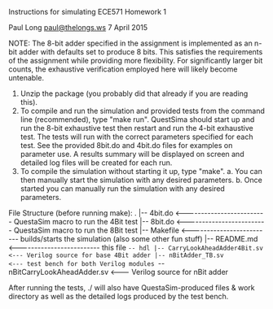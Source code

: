 Instructions for simulating ECE571 Homework 1

Paul Long <paul@thelongs.ws>
7 April 2015

NOTE: The 8-bit adder specified in the assignment is implemented as an n-bit adder
      with defaults set to produce 8 bits. This satisfies the requirements of the 
      assignment while providing more flexibility. For significantly larger bit counts,
      the exhaustive verification employed here will likely become untenable.

  1. Unzip the package (you probably did that already if you are reading this).
  2. To compile and run the simulation and provided tests from the command line (recommended),
     type "make run". QuestSima should start up and run the 8-bit exhaustive test then restart
		 and run the 4-bit exhaustive test. The tests will run with the correct parameters
		 specified for each test. See the provided 8bit.do and 4bit.do files for examples
		 on parameter use. A results summary will be displayed on screen and detailed log files
		 will be created for each run.
  3. To compile the simulation without starting it up, type "make".
      a. You can then manually start the simulation with any desired parameters.
      b. Once started you can manually run the simulation with any desired parameters.
 
 
 File Structure (before running make):
.
|-- 4bit.do   <------------------------- QuestaSim macro to run the 4Bit test
|-- 8bit.do   <------------------------- QuestaSim macro to run the 8Bit test
|-- Makefile  <------------------------- builds/starts the simulation (also some other fun stuff)
|-- README.md <------------------------- this file
`-- hdl
    |-- CarryLookAheadAdder4Bit.sv  <--- Verilog source for base 4Bit adder
    |-- nBitAdder_TB.sv             <--- test bench for both Verilog modules
    `-- nBitCarryLookAheadAdder.sv  <--- Verilog source for nBit adder

After running the tests, ./ will also have QuestaSim-produced files & work directory
as well as the detailed logs produced by the test bench.
